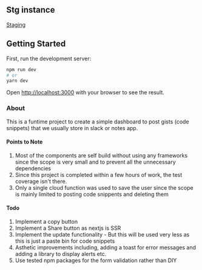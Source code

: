 ## Stg instance

[Staging](https://ethlas-pied.vercel.app/)

## Getting Started

First, run the development server:

```bash
npm run dev
# or
yarn dev
```

Open [http://localhost:3000](http://localhost:3000) with your browser to see the result.

### About

This is a funtime project to create a simple dashboard to post gists (code snippets) that we usually store in slack or notes app.

#### Points to Note

1. Most of the components are self build without using any frameworks since the scope is very small and to prevent all the unnecessary dependencies
2. Since this project is completed within a few hours of work, the test coverage isn't there.
3. Only a single cloud function was used to save the user since the scope is mainly limited to posting code snippents and deleting them

#### Todo

1. Implement a copy button
2. Implement a Share button as nextjs is SSR
3. Implement the update functionality - But this will be used very less as this is just a paste bin for code snippets
4. Asthetic improvements including, adding a toast for error messages and adding a library to display alerts etc.
5. Use tested npm packages for the form validation rather than DIY
